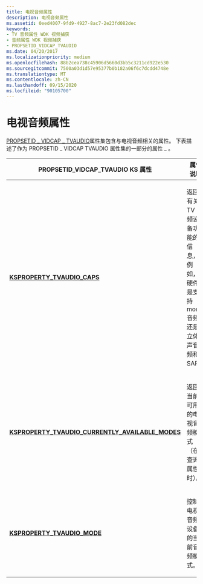 ```yaml
---
title: 电视音频属性
description: 电视音频属性
ms.assetid: 0eed4007-9fd9-4927-8ac7-2e23fd082dec
keywords:
- TV 音频属性 WDK 视频捕获
- 音频属性 WDK 视频捕获
- PROPSETID_VIDCAP_TVAUDIO
ms.date: 04/20/2017
ms.localizationpriority: medium
ms.openlocfilehash: 88b2cea738c45906d5660d3bb5c3211cd922e530
ms.sourcegitcommit: 7500a03d1d57e95377b0b182a06f6c7dcdd4748e
ms.translationtype: MT
ms.contentlocale: zh-CN
ms.lasthandoff: 09/15/2020
ms.locfileid: "90105700"
---
```

# <a name="tv-audio-properties"></a>电视音频属性


[PROPSETID \_ VIDCAP \_ TVAUDIO](./propsetid-vidcap-tvaudio.md)属性集包含与电视音频相关的属性。 下表描述了作为 PROPSETID \_ VIDCAP TVAUDIO 属性集的一部分的属性 \_ 。

<table>
<colgroup>
<col width="50%" />
<col width="50%" />
</colgroup>
<thead>
<tr class="header">
<th>PROPSETID_VIDCAP_TVAUDIO KS 属性</th>
<th>属性说明</th>
</tr>
</thead>
<tbody>
<tr class="odd">
<td><p><a href="/windows-hardware/drivers/stream/ksproperty-tvaudio-caps" data-raw-source="[&lt;strong&gt;KSPROPERTY_TVAUDIO_CAPS&lt;/strong&gt;](./ksproperty-tvaudio-caps.md)"><strong>KSPROPERTY_TVAUDIO_CAPS</strong></a></p></td>
<td><p>返回有关 TV 音频设备功能的信息，例如，硬件是支持 mono 音频还是立体声音频和 SAP。</p></td>
</tr>
<tr class="even">
<td><p><a href="/windows-hardware/drivers/stream/ksproperty-tvaudio-currently-available-modes" data-raw-source="[&lt;strong&gt;KSPROPERTY_TVAUDIO_CURRENTLY_AVAILABLE_MODES&lt;/strong&gt;](./ksproperty-tvaudio-currently-available-modes.md)"><strong>KSPROPERTY_TVAUDIO_CURRENTLY_AVAILABLE_MODES</strong></a></p></td>
<td><p>返回当前可用的电视音频模式（在查询属性时）。</p></td>
</tr>
<tr class="odd">
<td><p><a href="/windows-hardware/drivers/stream/ksproperty-tvaudio-mode" data-raw-source="[&lt;strong&gt;KSPROPERTY_TVAUDIO_MODE&lt;/strong&gt;](./ksproperty-tvaudio-mode.md)"><strong>KSPROPERTY_TVAUDIO_MODE</strong></a></p></td>
<td><p>控制电视音频设备的当前音频模式。</p></td>
</tr>
</tbody>
</table>

 

